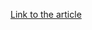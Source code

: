 [Link to the article](https://thehackernews.com/2025/05/webinar-learn-how-to-build-reasonable.html)
